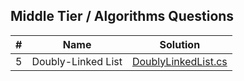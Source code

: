 
## Middle Tier / Algorithms Questions

| # | Name | Solution |
| :---: | :---: | --- |
| 5 | Doubly-Linked List | [DoublyLinkedList.cs](algorithms/Algorithms.Solutions/DoublyLinkedList/DoublyLinkedList.cs) |
